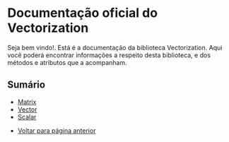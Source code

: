 # Documentação oficial do Vectorization
Seja bem vindo!. Está é a documentação da biblioteca Vectorization.
Aqui você poderá encontrar informações a respeito desta biblioteca, e dos métodos e atributos que a acompanham.

## Sumário
- [Matrix](Matrix/page.md)
- [Vector](Vector/page.md)
- [Scalar](Scalar/page.md)

* [Voltar para página anterior](../docs-main.md)
